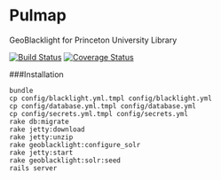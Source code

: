 Pulmap
======

GeoBlacklight for Princeton University Library

[![Build Status](https://travis-ci.org/pulibrary/pulmap.png?branch=master)](https://travis-ci.org/pulibrary/pulmap)
[![Coverage Status](https://coveralls.io/repos/pulibrary/pulmap/badge.svg?branch=master&service=github)](https://coveralls.io/github/pulibrary/pulmap?branch=master)


###Installation
```
bundle
cp config/blacklight.yml.tmpl config/blacklight.yml
cp config/database.yml.tmpl config/database.yml
cp config/secrets.yml.tmpl config/secrets.yml
rake db:migrate
rake jetty:download
rake jetty:unzip
rake geoblacklight:configure_solr
rake jetty:start
rake geoblacklight:solr:seed
rails server
```
